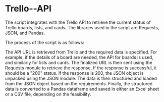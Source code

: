 # Trello--API

The script integrates with the Trello API to retrieve the current status of Trello boards, lists, and cards. The libraries used in the script are Requests, JSON, and Pandas.

The process of the script is as follows:

The API URL is retrieved from Trello and the required data is specified. For example, if the details of a board are needed, the API for boards is used, and similarly for lists and cards.
The finalized URL is then sent using the Requests module to retrieve the response. If the response is successful, it should be a "200" status.
If the response is 200, the JSON object is unpacked using the JSON module.
The data is then structured and loaded from the JSON object based on the requirements.
Finally, the structured data is converted to a Pandas dataframe and saved in either an Excel sheet or a CSV file, depending on the feasibility.
